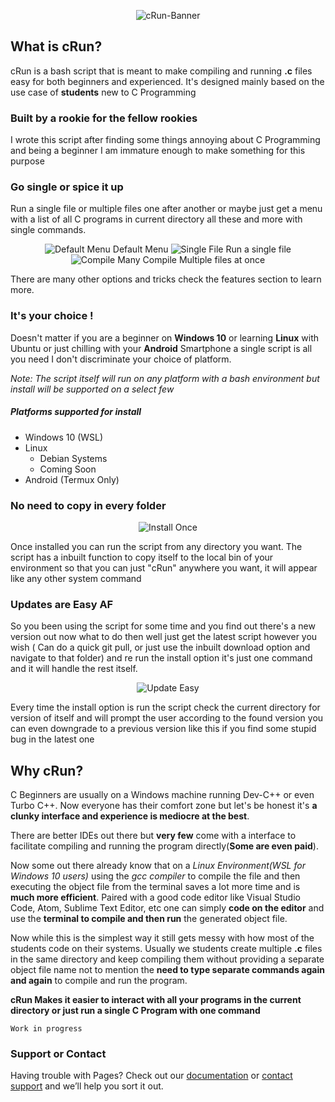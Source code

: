 <p align="center">
  <img src="https://i.ibb.co/wYD0TKy/c-Run-image.png" alt="cRun-Banner"/>
</p>

## What is cRun?

cRun is a bash script that is meant to make compiling and running **.c** files easy for both beginners and experienced. It's designed mainly based on the use case of **students** new to C Programming

### Built by a rookie for the fellow rookies

I wrote this script after finding some things annoying about C Programming and being a beginner I am immature enough to make something for this purpose

### Go single or spice it up

Run a single file or multiple files one after another or maybe just get a menu with a list of all C programs in current directory all these and more with single commands.

<p align="center">
  <img src="https://i.ibb.co/hCPZSPv/Menu-Default.gif" alt="Default Menu"/>
  Default Menu
  
  
  <img src="https://i.ibb.co/NYhcD54/Single-File.gif" alt="Single File"/>
  Run a single file
  
  
  <img src="https://i.ibb.co/KzLqwF6/Multi-Compile.gif" alt="Compile Many"/>
  Compile Multiple files at once
  
  
</p>

There are many other options and tricks check the features section to learn more.

### It's your choice !

Doesn't matter if you are a beginner on **Windows 10** or learning **Linux** with Ubuntu or just chilling with your **Android** Smartphone a single script is all you need I don't discriminate your choice of platform.

_Note: The script itself will run on any platform with a bash environment but install will be supported on a select few_

##### Platforms supported for install
- Windows 10 (WSL)
- Linux
  - Debian Systems
  - Coming Soon
- Android (Termux Only)

### No need to copy in every folder

<p align="center">
  <img src="https://i.ibb.co/zs3gNqL/Install-fresh.gif" alt="Install Once"/>
</p>

Once installed you can run the script from any directory you want. The script has a inbuilt function to copy itself to the local bin of your environment so that you can just "cRun" anywhere you want, it will appear like any other system command

### Updates are Easy AF

So you been using the script for some time and you find out there's a new version out now what to do then well just get the latest script however you wish ( Can do a quick git pull, or just use the inbuilt download option and navigate to that folder) and re run the install option it's just one command and it will handle the rest itself.

<p align="center">
  <img src="https://i.ibb.co/jkxgzVD/Update-Higher-V.gif" alt="Update Easy"/>
</p>

Every time the install option is run the script check the current directory for version of itself and will prompt the user according to the found version you can even downgrade to a previous version like this if you find some stupid bug in the latest one


## Why cRun?

C Beginners are usually on a Windows machine running Dev-C++ or even Turbo C++. Now everyone has their comfort zone but let's be honest it's **a clunky interface and experience is mediocre at the best**.

There are better IDEs out there but **very few** come with a interface to facilitate compiling and running the program directly(**Some are even paid**).

Now some out there already know that on a _Linux Environment(WSL for Windows 10 users)_ using the _gcc compiler_ to compile the file and then executing the object file from the terminal saves a lot more time and is **much more efficient**. Paired with a good code editor like Visual Studio Code, Atom, Sublime Text Editor, etc one can simply **code on the editor** and use the **terminal to compile and then run** the generated object file.

Now while this is the simplest way it still gets messy with how most of the students code on their systems. Usually we students create multiple **.c** files in the same directory and keep compiling them without providing a separate object file name not to mention the **need to type separate commands again and again** to compile and run the program.

**cRun Makes it easier to interact with all your programs in the current directory or just run a single C Program with one command**


```
Work in progress
```


### Support or Contact

Having trouble with Pages? Check out our
[documentation](https://help.github.com/categories/github-pages-basics/) or
[contact support](https://github.com/contact) and we’ll help you sort it out.
